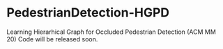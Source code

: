 # PedestrianDetection-HGPD
Learning Hierarhical Graph for Occluded Pedestrian Detection (ACM MM 20)
Code will be released soon.
